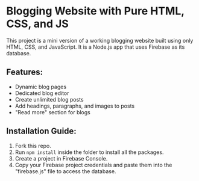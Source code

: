
# Blogging Website with Pure HTML, CSS, and JS

This project is a mini version of a working blogging website built using only HTML, CSS, and JavaScript. It is a Node.js app that uses Firebase as its database.

## Features:

- Dynamic blog pages
- Dedicated blog editor
- Create unlimited blog posts
- Add headings, paragraphs, and images to posts
- "Read more" section for blogs

## Installation Guide:

1. Fork this repo.
2. Run `npm install` inside the folder to install all the packages.
3. Create a project in Firebase Console.
4. Copy your Firebase project credentials and paste them into the "firebase.js" file to access the database.
